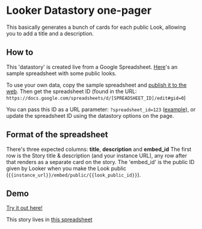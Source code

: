 <h1>Looker Datastory one-pager</h1>

This basically generates a bunch of cards for each public Look, allowing you to add a title and a description.

<h2>How to</h2>

<p>
  This 'datastory' is created live from a Google Spreadsheet. <a href="https://docs.google.com/spreadsheets/d/1Zfe9-vwsvKzywPhduXgncFFnR25ra61LUDr5O9nUey8/edit#gid=0" target="_blank">Here</a>'s an sample spreadsheet with some public looks.
</p>
<p>
  To use your own data, copy the sample spreadsheet and <a href="https://support.google.com/docs/answer/37579">publish it to the web</a>. Then get the spreadsheet ID (found in the URL: <code>https://docs.google.com/spreadsheets/d/[SPREADSHEET_ID]/edit#gid=0</code>)
</p>
<p>
  You can pass this ID as a URL parameter: <code>?spreadsheet_id=123</code> (<a href="index.html?spreadsheet_id=151wYbceiQIj8NEBiLCZNDFX1CEtirddu7tCOU4NR6AA">example</a>), or update the spreadsheet ID using the datastory options on the page.
</p>

<h2>Format of the spreadsheet</h2>

There's three expected columns: **title**, **description** and **embed_id**
The first row is the Story title & description (and your instance URL), any row after that renders as a separate card on the story. The 'embed_id' is the public ID given by Looker when you make the Look public (`{{instance_url}}/embed/public/{{look_public_id}}`).


<h2>Demo</h2>

[Try it out here!](https://rawgit.com/brechtv/looker_datastory/master/index.html)

This story lives in [this spreadsheet](https://docs.google.com/spreadsheets/d/1Zfe9-vwsvKzywPhduXgncFFnR25ra61LUDr5O9nUey8/edit#gid=0)
